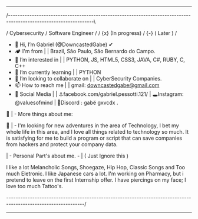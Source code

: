 ____________________________________________________________________________________________________________________
/------------------------------------------------------------------------------------------------------------------\

  /  Cybersecurity     / Software Engineer /
  / {x} (In progress) /  {-} ( Later )    /
       
- 👋 Hi, I’m Gabriel (@DowncastedGabe) ✔
- 🏕 I'm from | | Brazil, São Paulo, São Bernardo do Campo.
- 👀 I’m interested in | | PYTHON, JS, HTML5, CSS3, JAVA, C#, RUBY, C, C++
- 🌱 I’m currently learning | | PYTHON
- 💞️ I’m looking to collaborate on | | CyberSecurity Companies.
- 📫 How to reach me | | gmail: downcastedgabe@gmail.com
- 🧷 Social Media | | ⚓facebook.com/gabriel.pessotti.121/ | 🕳Instagram: @valuesofmind | 💢Discord : gabë gxvcdx .

📳 | - More things about me: 

  🎯 | - I'm looking for new adventures in the area of Technology, I bet my whole life in this area, and I love all things related to technology so much. 
  It is satisfying for me to build a program or script that can save companies from hackers and protect your company data.
  
  | - Personal Part's about me. - | ( Just Ignore this )
  
  I like a lot Melancholic Songs, Shoegaze, Hip Hop, Classic Songs and Too much Eletronic.
  I like Japanese cars a lot.
  I'm working on Pharmacy, but i pretend to leave on the first Internship offer.
  I have piercings on my face;
  I love too much Tattoo's.
  
  
  \---------------------------------------------------------------------------------------------------------------/
  _________________________________________________________________________________________________________________
